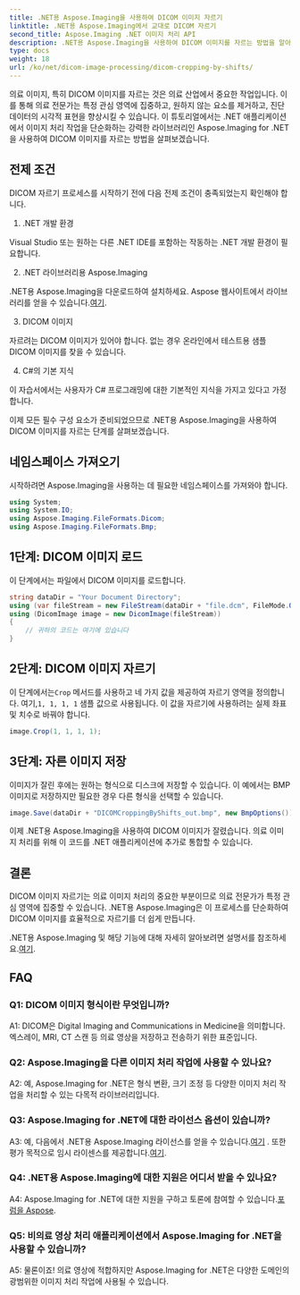 ```yaml
---
title: .NET용 Aspose.Imaging을 사용하여 DICOM 이미지 자르기
linktitle: .NET용 Aspose.Imaging에서 교대로 DICOM 자르기
second_title: Aspose.Imaging .NET 이미지 처리 API
description: .NET용 Aspose.Imaging을 사용하여 DICOM 이미지를 자르는 방법을 알아보세요. 이 단계별 가이드를 통해 의료 영상 처리를 강화하세요.
type: docs
weight: 18
url: /ko/net/dicom-image-processing/dicom-cropping-by-shifts/
---
```

의료 이미지, 특히 DICOM 이미지를 자르는 것은 의료 산업에서 중요한 작업입니다. 이를 통해 의료 전문가는 특정 관심 영역에 집중하고, 원하지 않는 요소를 제거하고, 진단 데이터의 시각적 표현을 향상시킬 수 있습니다. 이 튜토리얼에서는 .NET 애플리케이션에서 이미지 처리 작업을 단순화하는 강력한 라이브러리인 Aspose.Imaging for .NET을 사용하여 DICOM 이미지를 자르는 방법을 살펴보겠습니다.

## 전제 조건

DICOM 자르기 프로세스를 시작하기 전에 다음 전제 조건이 충족되었는지 확인해야 합니다.

1. .NET 개발 환경

Visual Studio 또는 원하는 다른 .NET IDE를 포함하는 작동하는 .NET 개발 환경이 필요합니다.

2. .NET 라이브러리용 Aspose.Imaging

 .NET용 Aspose.Imaging을 다운로드하여 설치하세요. Aspose 웹사이트에서 라이브러리를 얻을 수 있습니다.[여기](https://releases.aspose.com/imaging/net/).

3. DICOM 이미지

자르려는 DICOM 이미지가 있어야 합니다. 없는 경우 온라인에서 테스트용 샘플 DICOM 이미지를 찾을 수 있습니다.

4. C#의 기본 지식

이 자습서에서는 사용자가 C# 프로그래밍에 대한 기본적인 지식을 가지고 있다고 가정합니다.

이제 모든 필수 구성 요소가 준비되었으므로 .NET용 Aspose.Imaging을 사용하여 DICOM 이미지를 자르는 단계를 살펴보겠습니다.

## 네임스페이스 가져오기

시작하려면 Aspose.Imaging을 사용하는 데 필요한 네임스페이스를 가져와야 합니다.

```csharp
using System;
using System.IO;
using Aspose.Imaging.FileFormats.Dicom;
using Aspose.Imaging.FileFormats.Bmp;
```

## 1단계: DICOM 이미지 로드

이 단계에서는 파일에서 DICOM 이미지를 로드합니다.

```csharp
string dataDir = "Your Document Directory";
using (var fileStream = new FileStream(dataDir + "file.dcm", FileMode.Open, FileAccess.Read))
using (DicomImage image = new DicomImage(fileStream))
{
    // 귀하의 코드는 여기에 있습니다
}
```

## 2단계: DICOM 이미지 자르기

 이 단계에서는`Crop` 메서드를 사용하고 네 가지 값을 제공하여 자르기 영역을 정의합니다. 여기,`1, 1, 1, 1` 샘플 값으로 사용됩니다. 이 값을 자르기에 사용하려는 실제 좌표 및 치수로 바꿔야 합니다.

```csharp
image.Crop(1, 1, 1, 1);
```

## 3단계: 자른 이미지 저장

이미지가 잘린 후에는 원하는 형식으로 디스크에 저장할 수 있습니다. 이 예에서는 BMP 이미지로 저장하지만 필요한 경우 다른 형식을 선택할 수 있습니다.

```csharp
image.Save(dataDir + "DICOMCroppingByShifts_out.bmp", new BmpOptions());
```

이제 .NET용 Aspose.Imaging을 사용하여 DICOM 이미지가 잘렸습니다. 의료 이미지 처리를 위해 이 코드를 .NET 애플리케이션에 추가로 통합할 수 있습니다.

## 결론

DICOM 이미지 자르기는 의료 이미지 처리의 중요한 부분이므로 의료 전문가가 특정 관심 영역에 집중할 수 있습니다. .NET용 Aspose.Imaging은 이 프로세스를 단순화하여 DICOM 이미지를 효율적으로 자르기를 더 쉽게 만듭니다.

 .NET용 Aspose.Imaging 및 해당 기능에 대해 자세히 알아보려면 설명서를 참조하세요.[여기](https://reference.aspose.com/imaging/net/). 

## FAQ

### Q1: DICOM 이미지 형식이란 무엇입니까?

A1: DICOM은 Digital Imaging and Communications in Medicine을 의미합니다. 엑스레이, MRI, CT 스캔 등 의료 영상을 저장하고 전송하기 위한 표준입니다.

### Q2: Aspose.Imaging을 다른 이미지 처리 작업에 사용할 수 있나요?

A2: 예, Aspose.Imaging for .NET은 형식 변환, 크기 조정 등 다양한 이미지 처리 작업을 처리할 수 있는 다목적 라이브러리입니다.

### Q3: Aspose.Imaging for .NET에 대한 라이선스 옵션이 있습니까?

 A3: 예, 다음에서 .NET용 Aspose.Imaging 라이선스를 얻을 수 있습니다.[여기](https://purchase.aspose.com/buy) . 또한 평가 목적으로 임시 라이센스를 제공합니다.[여기](https://purchase.aspose.com/temporary-license/).

### Q4: .NET용 Aspose.Imaging에 대한 지원은 어디서 받을 수 있나요?

 A4: Aspose.Imaging for .NET에 대한 지원을 구하고 토론에 참여할 수 있습니다.[포럼을 Aspose](https://forum.aspose.com/).

### Q5: 비의료 영상 처리 애플리케이션에서 Aspose.Imaging for .NET을 사용할 수 있습니까?

A5: 물론이죠! 의료 영상에 적합하지만 Aspose.Imaging for .NET은 다양한 도메인의 광범위한 이미지 처리 작업에 사용될 수 있습니다.